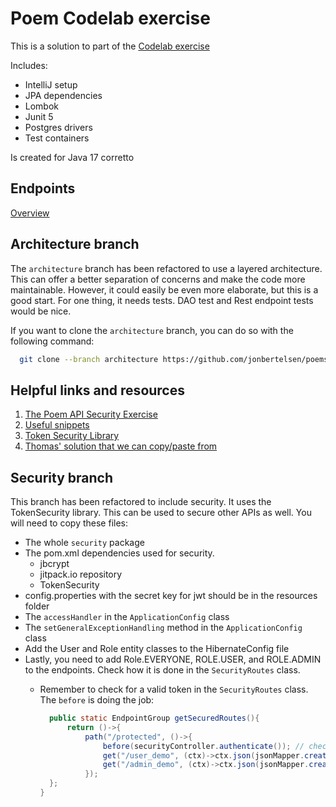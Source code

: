 # Poem Codelab exercise

This is a solution to part of the [Codelab exercise](https://dat3cph.github.io/material/rest-intro/exercises/codelab/)

Includes:

- IntelliJ setup
- JPA dependencies
- Lombok
- Junit 5
- Postgres drivers
- Test containers

Is created for Java 17 corretto

## Endpoints

[Overview](http://localhost:7070/routes)

## Architecture branch

The `architecture` branch has been refactored to use a layered architecture. 
This can offer a better separation of concerns and make the code more maintainable.
However, it could easily be even more elaborate, but this is a good start. For one thing, it needs
tests. DAO test and Rest endpoint tests would be nice.

If you want to clone the `architecture` branch, you can do so with the following command:

```bash
  git clone --branch architecture https://github.com/jonbertelsen/poems.git
```

## Helpful links and resources

1. [The Poem API Security Exercise](https://dat3cph.github.io/material/rest-test-security/exercises/poems-security/)
2.  [Useful snippets](https://dat3cph.github.io/material/tools/security/api)
3. [Token Security Library](https://github.com/Hartmannsolution/TokenSecurity)
4. [Thomas' solution that we can copy/paste from](https://github.com/Hartmannsolution/poemsolution)

## Security branch

This branch has been refactored to include security. It uses the TokenSecurity library.
This can be used to secure other APIs as well. You will need to copy these files:

- The whole `security` package
- The pom.xml dependencies used for security.
    - jbcrypt
    - jitpack.io repository
    - TokenSecurity
- config.properties with the secret key for jwt should be in the resources folder
- The `accessHandler` in the `ApplicationConfig` class
- The `setGeneralExceptionHandling` method in the `ApplicationConfig` class
- Add the User and Role entity classes to the HibernateConfig file
- Lastly, you need to add Role.EVERYONE, ROLE.USER, and ROLE.ADMIN to the endpoints. Check how it is done in the `SecurityRoutes` class.
  - Remember to check for a valid token in the `SecurityRoutes` class. The `before` is doing the job:
  
      ```java
        public static EndpointGroup getSecuredRoutes(){
            return ()->{
                path("/protected", ()->{
                    before(securityController.authenticate()); // check if there is a valid token in the header
                    get("/user_demo", (ctx)->ctx.json(jsonMapper.createObjectNode().put("msg",  "Hello from USER Protected")), Role.USER);
                    get("/admin_demo", (ctx)->ctx.json(jsonMapper.createObjectNode().put("msg",  "Hello from ADMIN Protected")), Role.ADMIN);
                });
        };
    }
    ```
